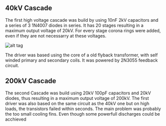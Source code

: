 <script src="js/w3.js"></script>
<div w3-include-html="/bar.html"></div>
<script>w3.includeHTML();</script>

## 40kV Cascade

The first high voltage cascade was build by using 10nF 2kV capacitors and a series of 3 1N4007 diodes in series.
It has 20 stages resulting in a maximum output voltage of 20kV.
For every stage corona rings were added, even if they are not necessarry at these voltages.

![alt tag](images/cascade-i-closeup.jpg)

The driver was based using the core of a old flyback transformer, with self winded primary and secondary coils.
It was powered by 2N3055 feedback circuit.

## 200kV Cascade

The second Cascade was build using 20kV 100pF capacitors and 20kV diodes, thus resulting in a maximum output voltage of 200kV.
The first driver was also based on the same circuit as the 40kV one but on high loads, the transistors failed within seconds.
The main problem was probably the too small cooling fins.
Even though some powerfull discharges could be acchieved
